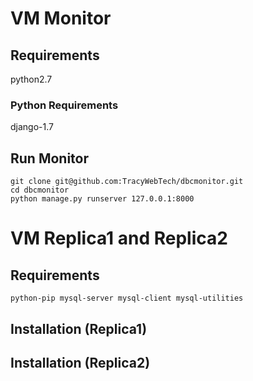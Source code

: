 # VM Monitor

## Requirements

python2.7
### Python Requirements
django-1.7

## Run Monitor
    git clone git@github.com:TracyWebTech/dbcmonitor.git
    cd dbcmonitor
    python manage.py runserver 127.0.0.1:8000

# VM Replica1 and Replica2
## Requirements
    python-pip mysql-server mysql-client mysql-utilities

## Installation (Replica1)

## Installation (Replica2)
